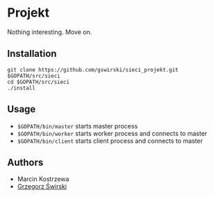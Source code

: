 Projekt
=======

Nothing interesting. Move on.

Installation
------------
```
git clone https://github.com/gswirski/sieci_projekt.git $GOPATH/src/sieci
cd $GOPATH/src/sieci
./install
```

Usage
---------------

* `$GOPATH/bin/master` starts master process
* `$GOPATH/bin/worker` starts worker process and connects to master
* `$GOPATH/bin/client` starts client process and connects to master

Authors
-------

* Marcin Kostrzewa
* [Grzegorz Świrski](http://swirski.name)
